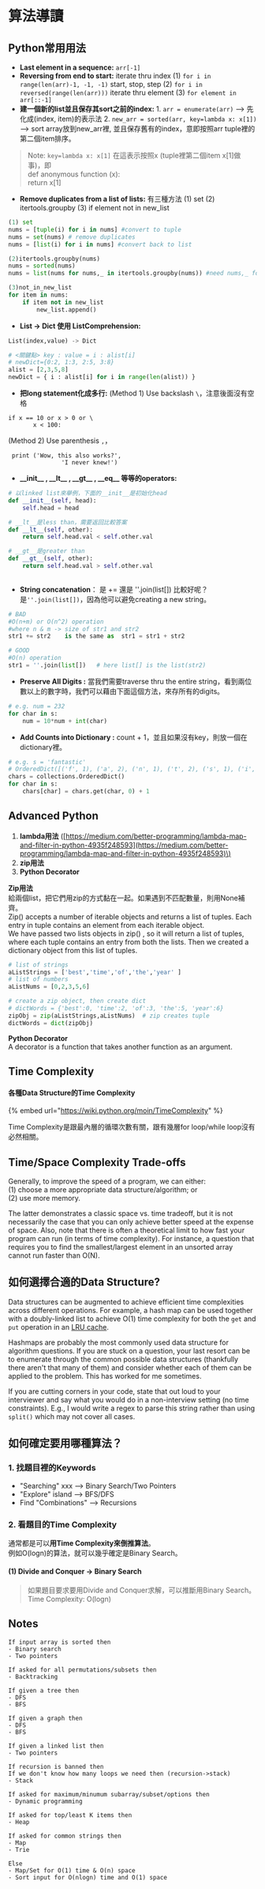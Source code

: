 # 算法導讀

## Python常用用法

* **Last element in a sequence:** `arr[-1]`
* **Reversing from end to start:**  iterate thru index \(1\) `for i in range(len(arr)-1, -1, -1)` start, stop, step                                 \(2\) `for i in reversed(range(len(arr)))`  iterate thru element \(3\) `for element in arr[::-1]`
* **建一個新的list並且保存其sort之前的index:**  1. `arr = enumerate(arr)`  --&gt; 先化成\(index, item\)的表示法 2. `new_arr = sorted(arr, key=lambda x: x[1])`  --&gt; sort array放到new\_arr裡, 並且保存舊有的index，意即按照arr tuple裡的第二個item排序。

> Note: `key=lambda x: x[1]` 在這表示按照x \(tuple裡第二個item x\[1\]做事\)，即  
> def anonymous function \(x\):  
>       return x\[1\]

* **Remove duplicates from a list of lists:** 有三種方法 \(1\) set \(2\) itertools.groupby \(3\) if element not in new\_list

```python
(1) set
nums = [tuple(i) for i in nums] #convert to tuple
nums = set(nums) # remove duplicates
nums = [list(i) for i in nums] #convert back to list

(2)itertools.groupby(nums)
nums = sorted(nums)
nums = list(nums for nums,_ in itertools.groupby(nums)) #need nums,_ for this

(3)not_in_new_list
for item in nums:
    if item not in new_list
        new_list.append()
```

* **List -&gt; Dict 使用 ListComprehension:**

```python
List(index,value) -> Dict

# <關鍵點> key : value = i : alist[i]
# newDict={0:2, 1:3, 2:5, 3:8}  
alist = [2,3,5,8]
newDict = { i : alist[i] for i in range(len(alist)) } 
```

* **把long statement化成多行:** \(Method 1\) Use backslash  `\`，注意後面沒有空格

```text
if x == 10 or x > 0 or \
       x < 100:
```

\(Method 2\) Use parenthesis  `,`，

```text
 print ('Wow, this also works?',
               'I never knew!')
```

* **\_\_init\_\_ , \_\_lt\_\_ , \_\_gt\_\_ , \_\_eq\_\_ 等等的operators:** 

```python
# 以linked list來舉例，下面的__init__是初始化head
def __init__(self, head):
    self.head = head

# __lt__是less than，需要返回比較答案
def __lt__(self, other):
    return self.head.val < self.other.val

# __gt__是greater than
def __gt__(self, other):
    return self.head.val > self.other.val
    
```

* **String concatenation**： 是 += 還是 ''.join\(list\[\]\) 比較好呢？是`''.join(list[])`，因為他可以避免creating a new string。

```python
# BAD
#O(n+m) or O(n^2) operation
#where n & m -> size of str1 and str2
str1 += str2    is the same as  str1 = str1 + str2

# GOOD
#O(n) operation
str1 = ''.join(list[])   # here list[] is the list(str2)
```

* **Preserve All Digits :** 當我們需要traverse thru the entire string，看到兩位數以上的數字時，我們可以藉由下面這個方法，來存所有的digits。

```python
# e.g. num = 232
for char in s:
    num = 10*num + int(char) 

```

* **Add Counts into Dictionary :** count + 1，並且如果沒有key，則放一個在dictionary裡。

```python
# e.g. s = 'fantastic'
# OrderedDict([('f', 1), ('a', 2), ('n', 1), ('t', 2), ('s', 1), ('i', 1), ('c', 1)])
chars = collections.OrderedDict()
for char in s:
    chars[char] = chars.get(char, 0) + 1
```

## Advanced Python

1. **lambda用法**  \([https://medium.com/better-programming/lambda-map-and-filter-in-python-4935f248593](https://medium.com/better-programming/lambda-map-and-filter-in-python-4935f248593)\)
2. **zip用法**
3. **Python Decorator**

**Zip用法**  
給兩個list，把它們用zip的方式黏在一起。如果遇到不匹配數量，則用None補齊。  
Zip\(\) accepts a number of iterable objects and returns a list of tuples. Each entry in tuple contains an element from each iterable object.   
We have passed two lists objects in zip\(\) , so it will return a list of tuples, where each tuple contains an entry from both the lists. Then we created a dictionary object from this list of tuples.

```python
# list of strings
aListStrings = ['best','time','of','the','year' ]
# list of numbers 
aListNums = [0,2,3,5,6]

# create a zip object, then create dict 
# dictWords = {'best':0, 'time':2, 'of':3, 'the':5, 'year':6}
zipObj = zip(aListStrings,aListNums)  # zip creates tuple
dictWords = dict(zipObj)
```

**Python Decorator**  
A decorator is a function that takes another function as an argument.

## Time Complexity

#### 各種Data Structure的Time Complexity

{% embed url="https://wiki.python.org/moin/TimeComplexity" %}

Time Complexity是跟最內層的循環次數有關，跟有幾層for loop/while loop沒有必然相關。

## Time/Space Complexity Trade-offs

Generally, to improve the speed of a program, we can either:   
\(1\) choose a more appropriate data structure/algorithm; or   
\(2\) use more memory.   
  
The latter demonstrates a classic space vs. time tradeoff, but it is not necessarily the case that you can only achieve better speed at the expense of space. Also, note that there is often a theoretical limit to how fast your program can run \(in terms of time complexity\). For instance, a question that requires you to find the smallest/largest element in an unsorted array cannot run faster than O\(N\).

## 如何選擇合適的Data Structure?

Data structures can be augmented to achieve efficient time complexities across different operations. For example, a hash map can be used together with a doubly-linked list to achieve O\(1\) time complexity for both the `get` and `put` operation in an [LRU cache](https://leetcode.com/problems/lru-cache/).

Hashmaps are probably the most commonly used data structure for algorithm questions. If you are stuck on a question, your last resort can be to enumerate through the common possible data structures \(thankfully there aren't that many of them\) and consider whether each of them can be applied to the problem. This has worked for me sometimes.

If you are cutting corners in your code, state that out loud to your interviewer and say what you would do in a non-interview setting \(no time constraints\). E.g., I would write a regex to parse this string rather than using `split()` which may not cover all cases.



## 如何確定要用哪種算法？ 

### 1. 找題目裡的Keywords

* "Searching" xxx --&gt; Binary Search/Two Pointers
* "Explore" island --&gt; BFS/DFS
* Find "Combinations" --&gt; Recursions

### 2. 看題目的Time Complexity

通常都是可以**用Time Complexity來倒推算法**。  
例如O\(logn\)的算法，就可以幾乎確定是Binary Search。

#### \(1\) Divide and Conquer -&gt; Binary Search

> 如果題目要求要用Divide and Conquer求解，可以推斷用Binary Search。Time Complexity: O\(logn\)

### 



## Notes

```text
If input array is sorted then
- Binary search
- Two pointers

If asked for all permutations/subsets then
- Backtracking

If given a tree then
- DFS
- BFS

If given a graph then
- DFS
- BFS

If given a linked list then
- Two pointers

If recursion is banned then
If we don't know how many loops we need then (recursion->stack)
- Stack

If asked for maximum/minumum subarray/subset/options then
- Dynamic programming

If asked for top/least K items then
- Heap

If asked for common strings then
- Map
- Trie

Else
- Map/Set for O(1) time & O(n) space
- Sort input for O(nlogn) time and O(1) space
```



